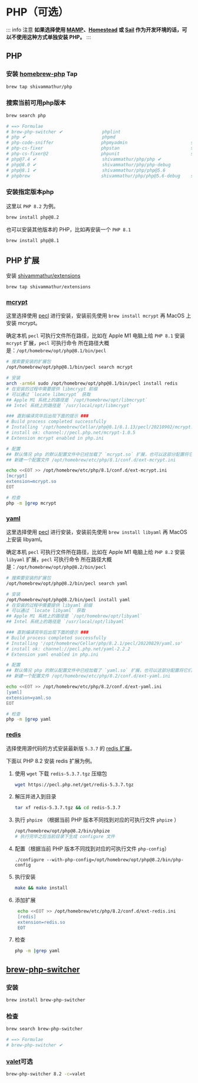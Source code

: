# PHP（可选）

::: info 注意
**如果选择使用 [MAMP](https://www.mamp.info/en/mamp-pro/mac/)、[Homestead](https://laravel.com/docs/master/homestead) 或 [Sail](https://laravel.com/docs/master/sail) 作为开发环境的话，可以不使用这种方式单独安装 PHP。**
:::

## PHP

### 安装 [homebrew-php](https://github.com/shivammathur/homebrew-php) Tap

```bash
brew tap shivammathur/php
```

### 搜索当前可用php版本
```bash
brew search php

# ==> Formulae
# brew-php-switcher ✔               phplint                           shivammathur/php/php@7.0          shivammathur/php/php@7.4-debug
# php ✔                             phpmd                             shivammathur/php/php@7.0-debug    # shivammathur/php/php@8.0 ✔
# php-code-sniffer                  phpmyadmin                        shivammathur/php/php@7.1          shivammathur/php/php@8.0-debug
# php-cs-fixer                      phpstan                           shivammathur/php/php@7.1-debug    shivammathur/php/php@8.1 ✔
# php-cs-fixer@2                    phpunit                           shivammathur/php/php@7.2          shivammathur/php/php@8.1-debug
# php@7.4 ✔                         shivammathur/php/php ✔            shivammathur/php/php@7.2-debug    shivammathur/php/php@8.3
# php@8.0 ✔                         shivammathur/php/php-debug        shivammathur/php/php@7.3 ✔        shivammathur/php/php@8.3-debug
# php@8.1 ✔                         shivammathur/php/php@5.6          shivammathur/php/php@7.3-debug    pup
# phpbrew                           shivammathur/php/php@5.6-debug    shivammathur/php/php@7.4 ✔        pcp
```

### 安装指定版本php

这里以 `PHP 8.2` 为例。

```bash
brew install php@8.2
```

也可以安装其他版本的 PHP，比如再安装一个 `PHP 8.1`

```bash
brew install php@8.1
```

## PHP 扩展

安装 [shivammathur/extensions](https://github.com/shivammathur/homebrew-extensions)
```bash
brew tap shivammathur/extensions
```

### [mcrypt](https://pecl.php.net/package/mcrypt)

这里选择使用 [pecl](https://pecl.php.net) 进行安装，安装前先使用 `brew install mcrypt` 再 MacOS 上安装 mcrypt。

确定本机 `pecl` 可执行文件所在路径，比如在 Apple M1 电脑上给 `PHP 8.1` 安装 `mcrypt` 扩展，`pecl` 可执行命令 所在路径大概是：`/opt/homebrew/opt/php@8.1/bin/pecl`

```bash
# 搜索要安装的扩展包
/opt/homebrew/opt/php@8.1/bin/pecl search mcrypt

# 安装
arch -arm64 sudo /opt/homebrew/opt/php@8.1/bin/pecl install redis
# 在安装的过程中需要提供 libmcrypt 前缀
# 可以通过 `locate libmcrypt` 获取
## Apple M1 系统上的路径是 `/opt/homebrew/opt/libmcrypt`
## Intel 系统上的路径是 `/usr/local/opt/libmcrypt`

### 直到编译完毕后出现下面的提示 ###
# Build process completed successfully
# Installing '/opt/homebrew/Cellar/php@8.1/8.1.13/pecl/20210902/mcrypt.so'
# install ok: channel://pecl.php.net/mcrypt-1.0.5
# Extension mcrypt enabled in php.ini

# 配置
## 默认情况 php 的默认配置文件中已经加载了 `mcrypt.so` 扩展，也可以这部分配置将它们放在 conf.d/ 目录下统一管理
## 新建一个配置文件 /opt/homebrew/etc/php/8.1/conf.d/ext-mcrypt.ini

echo <<EOT >> /opt/homebrew/etc/php/8.1/conf.d/ext-mcrypt.ini
[mcrypt]
extension=mcrypt.so
EOT

# 检查
php -m |grep mcrypt
```

### [yaml](https://pecl.php.net/package/yaml)

这里选择使用 [pecl](https://pecl.php.net) 进行安装，安装前先使用 `brew install libyaml` 再 MacOS 上安装 libyaml。

确定本机 `pecl` 可执行文件所在路径，比如在 Apple M1 电脑上给 `PHP 8.2` 安装 `libyaml` 扩展，`pecl` 可执行命令 所在路径大概是：`/opt/homebrew/opt/php@8.2/bin/pecl`

```bash
# 搜索要安装的扩展包
/opt/homebrew/opt/php@8.2/bin/pecl search yaml 

# 安装
/opt/homebrew/opt/php@8.2/bin/pecl install yaml
# 在安装的过程中需要提供 libyaml 前缀
# 可以通过 `locate libyaml` 获取
## Apple M1 系统上的路径是 `/opt/homebrew/opt/libyaml`
## Intel 系统上的路径是 `/usr/local/opt/libyaml`

### 直到编译完毕后出现下面的提示 ###
# Build process completed successfully
# Installing '/opt/homebrew/Cellar/php/8.2.1/pecl/20220829/yaml.so'
# install ok: channel://pecl.php.net/yaml-2.2.2
# Extension yaml enabled in php.ini

# 配置
## 默认情况 php 的默认配置文件中已经加载了 `yaml.so` 扩展，也可以这部分配置将它们放在 conf.d/ 目录下统一管理
## 新建一个配置文件 /opt/homebrew/etc/php/8.2/conf.d/ext-yaml.ini

echo <<EOT >> /opt/homebrew/etc/php/8.2/conf.d/ext-yaml.ini
[yaml]
extension=yaml.so
EOT

# 检查
php -m |grep yaml
```

### [redis](https://pecl.php.net/package/redis)

选择使用源代码的方式安装最新版 `5.3.7` 的 [redis 扩展](https://pecl.php.net/package/redis)。

下面以 PHP 8.2 安装 redis 扩展为例。

1. 使用 `wget` 下载 `redis-5.3.7.tgz` 压缩包

    ```bash
    wget https://pecl.php.net/get/redis-5.3.7.tgz
    ```

2. 解压并进入到目录

    ```bash
    tar xf redis-5.3.7.tgz && cd redis-5.3.7
    ```
   
3. 执行 `phpize` （根据当前 PHP 版本不同找到对应的可执行文件 `phpize` ）

    ```bash
    /opt/homebrew/opt/php@8.2/bin/phpize
    # 执行完毕之后当前目录下生成 configure 文件
    ```

4. 配置（根据当前 PHP 版本不同找到对应的可执行文件 `php-config`）

   ```
   ./configure --with-php-config=/opt/homebrew/opt/php@8.2/bin/php-config
   ```

5. 执行安装

    ```bash
    make && make install
    ```

6. 添加扩展
   ```bash
    echo <<EOT >> /opt/homebrew/etc/php/8.2/conf.d/ext-redis.ini
    [redis]
    extension=redis.so
    EOT
    ```

7. 检查

   ```bash
   php -m |grep yaml
   ```


## [brew-php-switcher](https://github.com/philcook/brew-php-switcher)

### 安装

```bash
brew install brew-php-switcher
```

### 检查
```bash
brew search brew-php-switcher

# ==> Formulae
# brew-php-switcher ✔
```

### [valet](https://laravel.com/docs/master/valet)可选

```bash
brew-php-switcher 8.2 -c=valet
```
